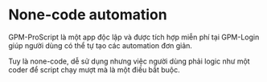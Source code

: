 # None-code automation

GPM-ProScript là một app độc lập và được tích hợp miễn phí tại GPM-Login giúp người dùng có thể tự tạo các automation đơn giản.

Tuy là none-code, dễ sử dụng nhưng việc người dùng phải logic như một coder để script chạy mượt mà là một điều bắt buộc.
